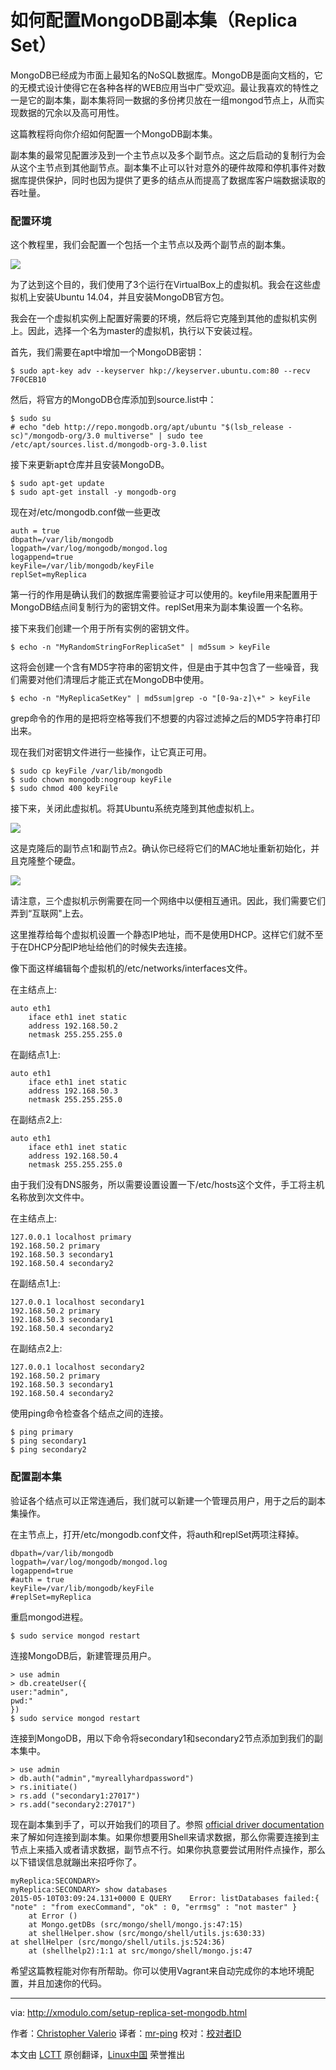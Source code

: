 如何配置MongoDB副本集（Replica Set）
================================================================================
MongoDB已经成为市面上最知名的NoSQL数据库。MongoDB是面向文档的，它的无模式设计使得它在各种各样的WEB应用当中广受欢迎。最让我喜欢的特性之一是它的副本集，副本集将同一数据的多份拷贝放在一组mongod节点上，从而实现数据的冗余以及高可用性。

这篇教程将向你介绍如何配置一个MongoDB副本集。

副本集的最常见配置涉及到一个主节点以及多个副节点。这之后启动的复制行为会从这个主节点到其他副节点。副本集不止可以针对意外的硬件故障和停机事件对数据库提供保护，同时也因为提供了更多的结点从而提高了数据库客户端数据读取的吞吐量。

### 配置环境 ###

这个教程里，我们会配置一个包括一个主节点以及两个副节点的副本集。

![](https://farm8.staticflickr.com/7667/17801038505_529a5224a1.jpg)

为了达到这个目的，我们使用了3个运行在VirtualBox上的虚拟机。我会在这些虚拟机上安装Ubuntu 14.04，并且安装MongoDB官方包。

我会在一个虚拟机实例上配置好需要的环境，然后将它克隆到其他的虚拟机实例上。因此，选择一个名为master的虚拟机，执行以下安装过程。

首先，我们需要在apt中增加一个MongoDB密钥：

    $ sudo apt-key adv --keyserver hkp://keyserver.ubuntu.com:80 --recv 7F0CEB10

然后，将官方的MongoDB仓库添加到source.list中：

    $ sudo su
    # echo "deb http://repo.mongodb.org/apt/ubuntu "$(lsb_release -sc)"/mongodb-org/3.0 multiverse" | sudo tee /etc/apt/sources.list.d/mongodb-org-3.0.list

接下来更新apt仓库并且安装MongoDB。

    $ sudo apt-get update
    $ sudo apt-get install -y mongodb-org

现在对/etc/mongodb.conf做一些更改

    auth = true
    dbpath=/var/lib/mongodb
    logpath=/var/log/mongodb/mongod.log
    logappend=true
    keyFile=/var/lib/mongodb/keyFile
    replSet=myReplica

第一行的作用是确认我们的数据库需要验证才可以使用的。keyfile用来配置用于MongoDB结点间复制行为的密钥文件。replSet用来为副本集设置一个名称。

接下来我们创建一个用于所有实例的密钥文件。

    $ echo -n "MyRandomStringForReplicaSet" | md5sum > keyFile

这将会创建一个含有MD5字符串的密钥文件，但是由于其中包含了一些噪音，我们需要对他们清理后才能正式在MongoDB中使用。

    $ echo -n "MyReplicaSetKey" | md5sum|grep -o "[0-9a-z]\+" > keyFile

grep命令的作用的是把将空格等我们不想要的内容过滤掉之后的MD5字符串打印出来。

现在我们对密钥文件进行一些操作，让它真正可用。

    $ sudo cp keyFile /var/lib/mongodb
    $ sudo chown mongodb:nogroup keyFile
    $ sudo chmod 400 keyFile

接下来，关闭此虚拟机。将其Ubuntu系统克隆到其他虚拟机上。

![](https://farm9.staticflickr.com/8729/17800903865_9876a9cc9c.jpg)

这是克隆后的副节点1和副节点2。确认你已经将它们的MAC地址重新初始化，并且克隆整个硬盘。

![](https://farm6.staticflickr.com/5333/17613392900_6de45c9450.jpg)

请注意，三个虚拟机示例需要在同一个网络中以便相互通讯。因此，我们需要它们弄到“互联网"上去。

这里推荐给每个虚拟机设置一个静态IP地址，而不是使用DHCP。这样它们就不至于在DHCP分配IP地址给他们的时候失去连接。

像下面这样编辑每个虚拟机的/etc/networks/interfaces文件。

在主结点上:

    auto eth1
        iface eth1 inet static
        address 192.168.50.2
        netmask 255.255.255.0

在副结点1上:

    auto eth1
        iface eth1 inet static
        address 192.168.50.3
        netmask 255.255.255.0

在副结点2上:

    auto eth1
        iface eth1 inet static
        address 192.168.50.4
        netmask 255.255.255.0

由于我们没有DNS服务，所以需要设置设置一下/etc/hosts这个文件，手工将主机名称放到次文件中。

在主结点上:

    127.0.0.1 localhost primary
    192.168.50.2 primary
    192.168.50.3 secondary1
    192.168.50.4 secondary2

在副结点1上:

    127.0.0.1 localhost secondary1
    192.168.50.2 primary
    192.168.50.3 secondary1
    192.168.50.4 secondary2

在副结点2上:

    127.0.0.1 localhost secondary2
    192.168.50.2 primary
    192.168.50.3 secondary1
    192.168.50.4 secondary2

使用ping命令检查各个结点之间的连接。

    $ ping primary
    $ ping secondary1
    $ ping secondary2

### 配置副本集 ###

验证各个结点可以正常连通后，我们就可以新建一个管理员用户，用于之后的副本集操作。

在主节点上，打开/etc/mongodb.conf文件，将auth和replSet两项注释掉。

    dbpath=/var/lib/mongodb
    logpath=/var/log/mongodb/mongod.log
    logappend=true
    #auth = true
    keyFile=/var/lib/mongodb/keyFile
    #replSet=myReplica

重启mongod进程。

    $ sudo service mongod restart

连接MongoDB后，新建管理员用户。

    > use admin
    > db.createUser({
    user:"admin",
    pwd:"
    })
    $ sudo service mongod restart

连接到MongoDB，用以下命令将secondary1和secondary2节点添加到我们的副本集中。

    > use admin
    > db.auth("admin","myreallyhardpassword")
    > rs.initiate()
    > rs.add ("secondary1:27017")
    > rs.add("secondary2:27017")


现在副本集到手了，可以开始我们的项目了。参照 [official driver documentation][1] 来了解如何连接到副本集。如果你想要用Shell来请求数据，那么你需要连接到主节点上来插入或者请求数据，副节点不行。如果你执意要尝试用附件点操作，那么以下错误信息就蹦出来招呼你了。

    myReplica:SECONDARY>
    myReplica:SECONDARY> show databases
    2015-05-10T03:09:24.131+0000 E QUERY    Error: listDatabases failed:{ "note" : "from execCommand", "ok" : 0, "errmsg" : "not master" }
        at Error ()
        at Mongo.getDBs (src/mongo/shell/mongo.js:47:15)
        at shellHelper.show (src/mongo/shell/utils.js:630:33)
    at shellHelper (src/mongo/shell/utils.js:524:36)
        at (shellhelp2):1:1 at src/mongo/shell/mongo.js:47

希望这篇教程能对你有所帮助。你可以使用Vagrant来自动完成你的本地环境配置，并且加速你的代码。

--------------------------------------------------------------------------------

via: http://xmodulo.com/setup-replica-set-mongodb.html

作者：[Christopher Valerio][a]
译者：[mr-ping](https://github.com/mr-ping)
校对：[校对者ID](https://github.com/校对者ID)

本文由 [LCTT](https://github.com/LCTT/TranslateProject) 原创翻译，[Linux中国](https://linux.cn/) 荣誉推出

[a]:http://xmodulo.com/author/valerio
[1]:http://docs.mongodb.org/ecosystem/drivers/
